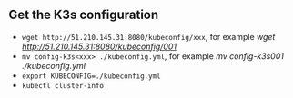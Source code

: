 ## Get the K3s configuration

 - `wget http://51.210.145.31:8080/kubeconfig/xxx`, for example _wget http://51.210.145.31:8080/kubeconfig/001_
 - `mv config-k3s<xxx> ./kubeconfig.yml`, for example _mv config-k3s001 ./kubeconfig.yml_
 - `export KUBECONFIG=./kubeconfig.yml`
 - `kubectl cluster-info`
